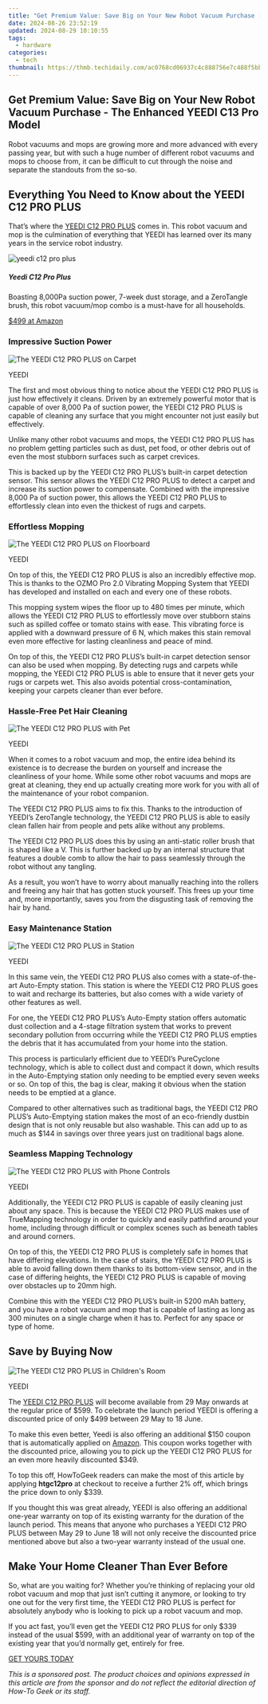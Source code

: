```yaml
---
title: "Get Premium Value: Save Big on Your New Robot Vacuum Purchase - The Enhanced YEEDI C13 Pro Model"
date: 2024-08-26 23:52:19
updated: 2024-08-29 10:10:55
tags:
  - hardware
categories:
  - tech
thumbnail: https://thmb.techidaily.com/ac0768cd06937c4c888756e7c488f5bb27ac1d6ad36698509cc3575ae5a17b1c.jpg
---
```


## Get Premium Value: Save Big on Your New Robot Vacuum Purchase - The Enhanced YEEDI C13 Pro Model

Robot vacuums and mops are growing more and more advanced with every passing year, but with such a huge number of different robot vacuums and mops to choose from, it can be difficult to cut through the noise and separate the standouts from the so-so.

##  Everything You Need to Know about the YEEDI C12 PRO PLUS

 That’s where the [YEEDI C12 PRO PLUS](https://www.amazon.com/Yeedi-C12-PRO-PureCyclone-ZeroTangle/dp/B0CZN1VSW9?ref%5F=ast%5Fsto%5Fdp&th=1) comes in. This robot vacuum and mop is the culmination of everything that YEEDI has learned over its many years in the service robot industry.

![yeedi c12 pro plus](https://static1.howtogeekimages.com/wordpress/wp-content/uploads/2024/06/yeedi-c12-pro-plus.jpg) 

#####  Yeedi C12 Pro Plus

Boasting 8,000Pa suction power, 7-week dust storage, and a ZeroTangle brush, this robot vacuum/mop combo is a must-have for all households.

[$499 at Amazon](https://www.amazon.com/Yeedi-C12-PRO-PureCyclone-ZeroTangle/dp/B0CZN1VSW9?ref%5F=ast%5Fsto%5Fdp&th=1) 

###  Impressive Suction Power

![The YEEDI C12 PRO PLUS on Carpet](https://static1.howtogeekimages.com/wordpress/wp-content/uploads/2024/05/suction-shot.jpg) 

YEEDI

 The first and most obvious thing to notice about the YEEDI C12 PRO PLUS is just how effectively it cleans. Driven by an extremely powerful motor that is capable of over 8,000 Pa of suction power, the YEEDI C12 PRO PLUS is capable of cleaning any surface that you might encounter not just easily but effectively.

 Unlike many other robot vacuums and mops, the YEEDI C12 PRO PLUS has no problem getting particles such as dust, pet food, or other debris out of even the most stubborn surfaces such as carpet crevices.

 This is backed up by the YEEDI C12 PRO PLUS’s built-in carpet detection sensor. This sensor allows the YEEDI C12 PRO PLUS to detect a carpet and increase its suction power to compensate. Combined with the impressive 8,000 Pa of suction power, this allows the YEEDI C12 PRO PLUS to effortlessly clean into even the thickest of rugs and carpets.

###  Effortless Mopping

![The YEEDI C12 PRO PLUS on Floorboard](https://static1.howtogeekimages.com/wordpress/wp-content/uploads/2024/05/mopping-shot.jpg) 

YEEDI

 On top of this, the YEEDI C12 PRO PLUS is also an incredibly effective mop. This is thanks to the OZMO Pro 2.0 Vibrating Mopping System that YEEDI has developed and installed on each and every one of these robots.

 This mopping system wipes the floor up to 480 times per minute, which allows the YEEDI C12 PRO PLUS to effortlessly move over stubborn stains such as spilled coffee or tomato stains with ease. This vibrating force is applied with a downward pressure of 6 N, which makes this stain removal even more effective for lasting cleanliness and peace of mind.

 On top of this, the YEEDI C12 PRO PLUS’s built-in carpet detection sensor can also be used when mopping. By detecting rugs and carpets while mopping, the YEEDI C12 PRO PLUS is able to ensure that it never gets your rugs or carpets wet. This also avoids potential cross-contamination, keeping your carpets cleaner than ever before.

###  Hassle-Free Pet Hair Cleaning

![The YEEDI C12 PRO PLUS with Pet](https://static1.howtogeekimages.com/wordpress/wp-content/uploads/2024/05/hair-shot.jpg) 

YEEDI

 When it comes to a robot vacuum and mop, the entire idea behind its existence is to decrease the burden on yourself and increase the cleanliness of your home. While some other robot vacuums and mops are great at cleaning, they end up actually creating more work for you with all of the maintenance of your robot companion.

 The YEEDI C12 PRO PLUS aims to fix this. Thanks to the introduction of YEEDI’s ZeroTangle technology, the YEEDI C12 PRO PLUS is able to easily clean fallen hair from people and pets alike without any problems.

 The YEEDI C12 PRO PLUS does this by using an anti-static roller brush that is shaped like a V. This is further backed up by an internal structure that features a double comb to allow the hair to pass seamlessly through the robot without any tangling.

 As a result, you won’t have to worry about manually reaching into the rollers and freeing any hair that has gotten stuck yourself. This frees up your time and, more importantly, saves you from the disgusting task of removing the hair by hand.

###  Easy Maintenance Station

![The YEEDI C12 PRO PLUS in Station](https://static1.howtogeekimages.com/wordpress/wp-content/uploads/2024/05/station-shot.jpg) 

YEEDI

 In this same vein, the YEEDI C12 PRO PLUS also comes with a state-of-the-art Auto-Empty station. This station is where the YEEDI C12 PRO PLUS goes to wait and recharge its batteries, but also comes with a wide variety of other features as well.

 For one, the YEEDI C12 PRO PLUS’s Auto-Empty station offers automatic dust collection and a 4-stage filtration system that works to prevent secondary pollution from occurring while the YEEDI C12 PRO PLUS empties the debris that it has accumulated from your home into the station.

 This process is particularly efficient due to YEEDI’s PureCyclone technology, which is able to collect dust and compact it down, which results in the Auto-Emptying station only needing to be emptied every seven weeks or so. On top of this, the bag is clear, making it obvious when the station needs to be emptied at a glance.

 Compared to other alternatives such as traditional bags, the YEEDI C12 PRO PLUS’s Auto-Emptying station makes the most of an eco-friendly dustbin design that is not only reusable but also washable. This can add up to as much as $144 in savings over three years just on traditional bags alone.

###  Seamless Mapping Technology

![The YEEDI C12 PRO PLUS with Phone Controls](https://static1.howtogeekimages.com/wordpress/wp-content/uploads/2024/05/maping-shot.jpg) 

YEEDI

 Additionally, the YEEDI C12 PRO PLUS is capable of easily cleaning just about any space. This is because the YEEDI C12 PRO PLUS makes use of TrueMapping technology in order to quickly and easily pathfind around your home, including through difficult or complex scenes such as beneath tables and around corners.

 On top of this, the YEEDI C12 PRO PLUS is completely safe in homes that have differing elevations. In the case of stairs, the YEEDI C12 PRO PLUS is able to avoid falling down them thanks to its bottom-view sensor, and in the case of differing heights, the YEEDI C12 PRO PLUS is capable of moving over obstacles up to 20mm high.

 Combine this with the YEEDI C12 PRO PLUS’s built-in 5200 mAh battery, and you have a robot vacuum and mop that is capable of lasting as long as 300 minutes on a single charge when it has to. Perfect for any space or type of home.

##  Save by Buying Now

![The YEEDI C12 PRO PLUS in Children's Room](https://static1.howtogeekimages.com/wordpress/wp-content/uploads/2024/05/floor-shot.jpg) 

YEEDI

 The [YEEDI C12 PRO PLUS](https://www.amazon.com/Yeedi-C12-PRO-PureCyclone-ZeroTangle/dp/B0CZN1VSW9?ref%5F=ast%5Fsto%5Fdp&th=1) will become available from 29 May onwards at the regular price of $599\. To celebrate the launch period YEEDI is offering a discounted price of only $499 between 29 May to 18 June.

 To make this even better, Yeedi is also offering an additional $150 coupon that is automatically applied on [Amazon](https://www.amazon.com/Yeedi-C12-PRO-PureCyclone-ZeroTangle/dp/B0CZN1VSW9?ref%5F=ast%5Fsto%5Fdp&th=1). This coupon works together with the discounted price, allowing you to pick up the YEEDI C12 PRO PLUS for an even more heavily discounted $349.

 To top this off, HowToGeek readers can make the most of this article by applying **htgc12pro** at checkout to receive a further 2% off, which brings the price down to only $339.

 If you thought this was great already, YEEDI is also offering an additional one-year warranty on top of its existing warranty for the duration of the launch period. This means that anyone who purchases a YEEDI C12 PRO PLUS between May 29 to June 18 will not only receive the discounted price mentioned above but also a two-year warranty instead of the usual one.

##  Make Your Home Cleaner Than Ever Before

 So, what are you waiting for? Whether you’re thinking of replacing your old robot vacuum and mop that just isn’t cutting it anymore, or looking to try one out for the very first time, the YEEDI C12 PRO PLUS is perfect for absolutely anybody who is looking to pick up a robot vacuum and mop.

 If you act fast, you’ll even get the YEEDI C12 PRO PLUS for only $339 instead of the usual $599, with an additional year of warranty on top of the existing year that you’d normally get, entirely for free.

[GET YOURS TODAY](https://www.amazon.com/Yeedi-C12-PRO-PureCyclone-ZeroTangle/dp/B0CZN1VSW9?ref%5F=ast%5Fsto%5Fdp&th=1) 

_This is a sponsored post. The product choices and opinions expressed in this article are from the sponsor and do not reflect the editorial direction of How-To Geek or its staff._

<ins class="adsbygoogle"
     style="display:block"
     data-ad-format="autorelaxed"
     data-ad-client="ca-pub-7571918770474297"
     data-ad-slot="1223367746"></ins>



<ins class="adsbygoogle"
     style="display:block"
     data-ad-client="ca-pub-7571918770474297"
     data-ad-slot="8358498916"
     data-ad-format="auto"
     data-full-width-responsive="true"></ins>
